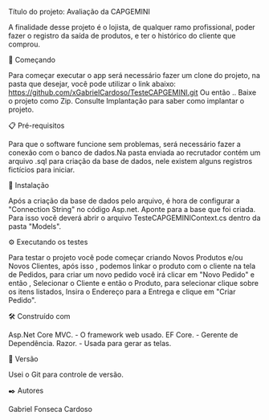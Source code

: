 Título do projeto: Avaliação da CAPGEMINI

A finalidade desse projeto é o lojista, de qualquer ramo profissional, poder fazer o registro da saída de produtos, e ter o histórico
do cliente que comprou.


🚀 Começando

Para começar executar o app será necessário fazer um clone do projeto, na pasta que desejar, você pode utilizar o link abaixo:
https://github.com/xGabrielCardoso/TesteCAPGEMINI.git
Ou então .. Baixe o projeto como Zip. Consulte Implantação para saber como implantar o projeto.


📋 Pré-requisitos

Para que o software funcione sem problemas, será necessário fazer a conexão com o banco de dados.Na pasta enviada ao recrutador 
contém um arquivo .sql para criação da base de dados, nele existem alguns registros fictícios para iniciar. 


🔧 Instalação

Após a criação da base de dados pelo arquivo, é hora de configurar a "Connection String" no código Asp.net.
Aponte para a base que foi criada. Para isso você deverá abrir o arquivo TesteCAPGEMINIContext.cs dentro da pasta "Models".


⚙️ Executando os testes

Para testar o projeto você pode começar criando Novos Produtos e/ou Novos Clientes, após isso , podemos linkar o produto com o 
cliente na tela de Pedidos, para criar um novo pedido você irá clicar em "Novo Pedido" e então , Selecionar o Cliente e então o 
Produto, para selecionar clique sobre os itens listados, Insira o Endereço para a Entrega e clique em "Criar Pedido".


🛠️ Construído com

Asp.Net Core MVC. - O framework web usado.
EF Core. - Gerente de Dependência.
Razor. - Usada para gerar as telas.


📌 Versão

Usei o Git para controle de versão.


✒️ Autores

Gabriel Fonseca Cardoso

